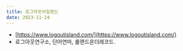```yaml
---
title: 로그아웃아일랜드
date: 2023-11-24
---
```

- [https://www.logoutisland.com/](https://www.logoutisland.com/)
- 로그아웃연구소, 단어연마, 롤랜드온더레코드. 